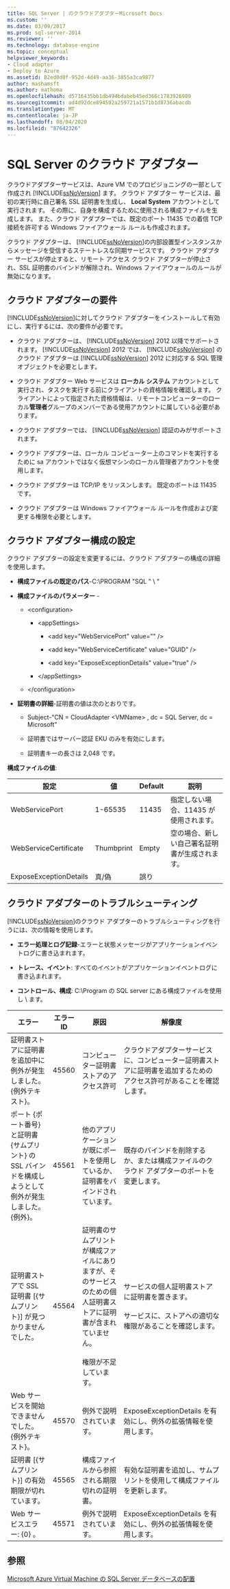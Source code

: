 ```yaml
---
title: SQL Server | のクラウドアダプターMicrosoft Docs
ms.custom: ''
ms.date: 03/09/2017
ms.prod: sql-server-2014
ms.reviewer: ''
ms.technology: database-engine
ms.topic: conceptual
helpviewer_keywords:
- Cloud adapter
- Deploy to Azure
ms.assetid: 82ed0d0f-952d-4d49-aa36-3855a3ca9877
author: mashamsft
ms.author: mathoma
ms.openlocfilehash: d5716435bb1db494bdabeb45ed366c1783926989
ms.sourcegitcommit: ad4d92dce894592a259721a1571b1d8736abacdb
ms.translationtype: MT
ms.contentlocale: ja-JP
ms.lasthandoff: 08/04/2020
ms.locfileid: "87642326"
---
```

# <a name="cloud-adapter-for-sql-server"></a>SQL Server のクラウド アダプター
  クラウドアダプターサービスは、Azure VM でのプロビジョニングの一部として作成され [!INCLUDE[ssNoVersion](../includes/ssnoversion-md.md)] ます。 クラウド アダプター サービスは、最初の実行時に自己署名 SSL 証明書を生成し、 **Local System** アカウントとして実行されます。 その際に、自身を構成するために使用される構成ファイルを生成します。 また、クラウド アダプターでは、既定のポート 11435 での着信 TCP 接続を許可する Windows ファイアウォール ルールも作成されます。  
  
 クラウド アダプターは、 [!INCLUDE[ssNoVersion](../includes/ssnoversion-md.md)]の内部設置型インスタンスからメッセージを受信するステートレスな同期サービスです。 クラウド アダプター サービスが停止すると、リモート アクセス クラウド アダプターが停止され、SSL 証明書のバインドが解除され、Windows ファイアウォールのルールが無効になります。  
  
## <a name="cloud-adapter-requirements"></a>クラウド アダプターの要件  
 [!INCLUDE[ssNoVersion](../includes/ssnoversion-md.md)]に対してクラウド アダプターをインストールして有効にし、実行するには、次の要件が必要です。  
  
-   クラウド アダプターは、 [!INCLUDE[ssNoVersion](../includes/ssnoversion-md.md)] 2012 以降でサポートされます。 [!INCLUDE[ssNoVersion](../includes/ssnoversion-md.md)] 2012 では、 [!INCLUDE[ssNoVersion](../includes/ssnoversion-md.md)] のクラウド アダプターは [!INCLUDE[ssNoVersion](../includes/ssnoversion-md.md)] 2012 に対応する SQL 管理オブジェクトを必要とします。  
  
-   クラウド アダプター Web サービスは **ローカル システム** アカウントとして実行され、タスクを実行する前にクライアントの資格情報を確認します。 クライアントによって指定された資格情報は、リモートコンピューターのローカル**管理者**グループのメンバーである使用アカウントに属している必要があります。  
  
-   クラウド アダプターでは、 [!INCLUDE[ssNoVersion](../includes/ssnoversion-md.md)] 認証のみがサポートされます。  
  
-   クラウド アダプターは、ローカル コンピューター上のコマンドを実行するために sa アカウントではなく仮想マシンのローカル管理者アカウントを使用します。  
  
-   クラウド アダプターは TCP/IP をリッスンします。 既定のポートは 11435 です。  
  
-   クラウド アダプターは Windows ファイアウォール ルールを作成および変更する権限を必要とします。  
  
## <a name="cloud-adapter-configuration-settings"></a>クラウド アダプター構成の設定  
 クラウド アダプターの設定を変更するには、クラウド アダプターの構成の詳細を使用します。  
  
-   **構成ファイルの既定のパス**-C:\PROGRAM "SQL \" \ "  
  
-   **構成ファイルのパラメーター** -  
  
    -   \<configuration>  
  
        -   \<appSettings>  
  
            -   \<add key="WebServicePort" value="" />  
  
            -   \<add key="WebServiceCertificate" value="GUID" />  
  
            -   \<add key="ExposeExceptionDetails" value="true" />  
  
        -   \</appSettings>  
  
    -   \</configuration>  
  
-   **証明書の詳細**-証明書の値は次のとおりです。  
  
    -   Subject-"CN = CloudAdapter \<VMName> , dc = SQL Server, dc = Microsoft"  
  
    -   証明書ではサーバー認証 EKU のみを有効にします。  
  
    -   証明書キーの長さは 2,048 です。  
  
 **構成ファイルの値**:  
  
|設定|値|Default|説明|  
|-------------|------------|-------------|--------------|  
|WebServicePort|1-65535|11435|指定しない場合、11435 が使用されます。|  
|WebServiceCertificate|Thumbprint|Empty|空の場合、新しい自己署名証明書が生成されます。|  
|ExposeExceptionDetails|真/偽|誤り||  
  
## <a name="cloud-adapter-troubleshooting"></a>クラウド アダプターのトラブルシューティング  
 [!INCLUDE[ssNoVersion](../includes/ssnoversion-md.md)]のクラウド アダプターのトラブルシューティングを行うには、次の情報を使用します。  
  
-   **エラー処理とログ記録**-エラーと状態メッセージがアプリケーションイベントログに書き込まれます。  
  
-   **トレース、イベント**: すべてのイベントがアプリケーションイベントログに書き込まれます。  
  
-   **コントロール、構成**: C:\Program の SQL server にある構成ファイルを使用し \\ ます。  
  
|エラー|エラー ID|原因|解像度|  
|-----------|--------------|-----------|----------------|  
|証明書ストアに証明書を追加中に例外が発生しました。 {例外テキスト}。|45560|コンピューター証明書ストアのアクセス許可|クラウドアダプターサービスに、コンピューター証明書ストアに証明書を追加するためのアクセス許可があることを確認します。|  
|ポート {ポート番号} と証明書 {サムプリント} の SSL バインドを構成しようとして例外が発生しました。 {例外}。|45561|他のアプリケーションが既にポートを使用しているか、証明書をバインドされています。|既存のバインドを削除するか、または構成ファイルのクラウド アダプターのポートを変更します。|  
|証明書ストアで SSL 証明書 [{サムプリント}] が見つかりませんでした。|45564|証明書のサムプリントが構成ファイルにありますが、そのサービスのための個人証明書ストアに証明書が含まれていません。<br /><br /> 権限が不足しています。|サービスの個人証明書ストアに証明書を置きます。<br /><br /> サービスに、ストアへの適切な権限があることを確認します。|  
|Web サービスを開始できませんでした。 {例外テキスト}。|45570|例外で説明されています。|ExposeExceptionDetails を有効にし、例外の拡張情報を使用します。|  
|証明書 [{サムプリント}] の有効期限が切れています。|45565|構成ファイルから参照される期限切れの証明書。|有効な証明書を追加し、サムプリントを使用して構成ファイルを更新します。|  
|Web サービスエラー: {0} 。|45571|例外で説明されています。|ExposeExceptionDetails を有効にし、例外の拡張情報を使用します。|  
  
## <a name="see-also"></a>参照  
 [Microsoft Azure Virtual Machine の SQL Server データベースの配置](../relational-databases/databases/deploy-a-sql-server-database-to-a-microsoft-azure-virtual-machine.md)  
  
  
